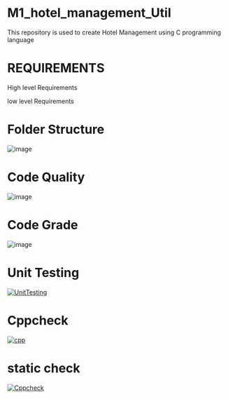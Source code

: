 # M1_hotel_management_Util

This repository is used to create Hotel Management using C programming language


# REQUIREMENTS

 High level Requirements
 
 low level Requirements
# Folder	Structure
![image](https://user-images.githubusercontent.com/74053403/154545322-538f37bb-f261-4dab-8f0b-734e8e045c15.png)






# Code Quality

![image](https://user-images.githubusercontent.com/74053403/156293085-5e09a44d-2b0e-4b85-8093-79db75c99599.png)



# Code Grade

![image](https://user-images.githubusercontent.com/74053403/156293177-1dc73abc-1e70-4c0b-9416-917b79ce3a98.png)

# Unit Testing

[![UnitTesting](https://github.com/deena2001/M1_hotel_management_Util/actions/workflows/c-cpp.yml/badge.svg)](https://github.com/deena2001/M1_hotel_management_Util/actions/workflows/c-cpp.yml)

# Cppcheck

[![cpp](https://github.com/deena2001/M1_hotel_management_Util/actions/workflows/c-cpp2.yml/badge.svg)](https://github.com/deena2001/M1_hotel_management_Util/actions/workflows/c-cpp2.yml)

# static check

[![Cppcheck](https://github.com/deena2001/M1_hotel_management_Util/actions/workflows/static_check.yml/badge.svg)](https://github.com/deena2001/M1_hotel_management_Util/actions/workflows/static_check.yml)